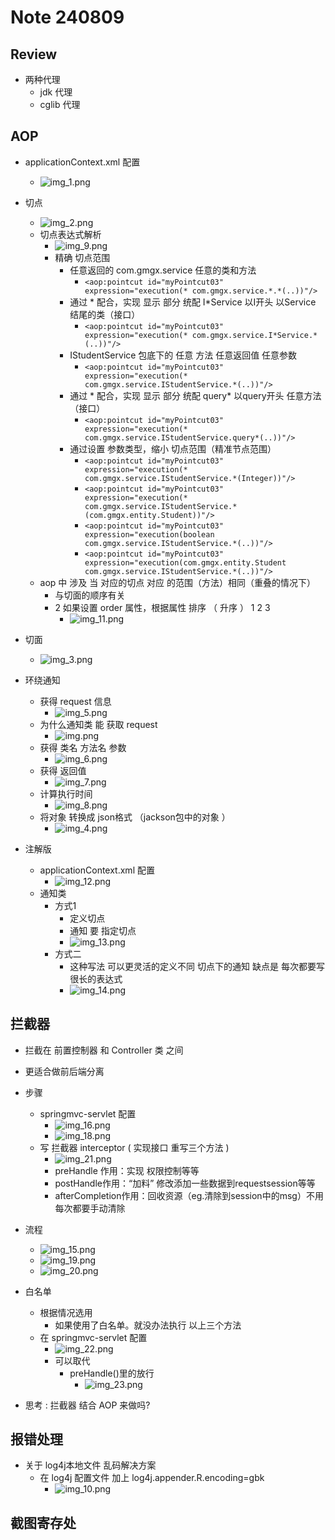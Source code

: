 # Note 240809

## Review

- 两种代理
    - jdk 代理
    - cglib 代理

## AOP

- applicationContext.xml 配置
    - ![img_1.png](img_1.png)

- 切点
    - ![img_2.png](img_2.png)
    - 切点表达式解析
        - ![img_9.png](img_9.png)
        - 精确 切点范围
            - 任意返回的 com.gmgx.service 任意的类和方法
                - `<aop:pointcut id="myPointcut03" expression="execution(* com.gmgx.service.*.*(..))"/>`
            - 通过 * 配合，实现 显示 部分 统配 I*Service 以I开头 以Service 结尾的类（接口）
                - `<aop:pointcut id="myPointcut03" expression="execution(* com.gmgx.service.I*Service.*(..))"/>`
            - IStudentService 包底下的 任意 方法 任意返回值 任意参数
                - `<aop:pointcut id="myPointcut03" expression="execution(* com.gmgx.service.IStudentService.*(..))"/>`
            - 通过 * 配合，实现 显示 部分 统配 query* 以query开头 任意方法（接口）
                - `<aop:pointcut id="myPointcut03" expression="execution(* com.gmgx.service.IStudentService.query*(..))"/>`
            - 通过设置 参数类型，缩小 切点范围（精准节点范围）
                - `<aop:pointcut id="myPointcut03" expression="execution(* com.gmgx.service.IStudentService.*(Integer))"/>`
                - `<aop:pointcut id="myPointcut03" expression="execution(* com.gmgx.service.IStudentService.*(com.gmgx.entity.Student))"/>`
                - `<aop:pointcut id="myPointcut03" expression="execution(boolean com.gmgx.service.IStudentService.*(..))"/>`
                - `<aop:pointcut id="myPointcut03" expression="execution(com.gmgx.entity.Student com.gmgx.service.IStudentService.*(..))"/>`
    - aop 中 涉及 当 对应的切点 对应 的范围（方法）相同（重叠的情况下）
        - 与切面的顺序有关
        - 2 如果设置 order 属性，根据属性 排序 （ 升序 ） 1 2 3
            - ![img_11.png](img_11.png)
- 切面
    - ![img_3.png](img_3.png)
- 环绕通知
    - 获得 request 信息
        - ![img_5.png](img_5.png)
    - 为什么通知类 能 获取 request
        - ![img.png](img.png)
    - 获得 类名 方法名 参数
        - ![img_6.png](img_6.png)
    - 获得 返回值
        - ![img_7.png](img_7.png)
    - 计算执行时间
        - ![img_8.png](img_8.png)
    - 将对象 转换成 json格式 （jackson包中的对象 ）
        - ![img_4.png](img_4.png)

- 注解版
    - applicationContext.xml 配置
        - ![img_12.png](img_12.png)
    - 通知类
        - 方式1
            - 定义切点
            - 通知 要 指定切点
            - ![img_13.png](img_13.png)
        - 方式二
            - 这种写法 可以更灵活的定义不同 切点下的通知 缺点是 每次都要写很长的表达式
            - ![img_14.png](img_14.png)

## 拦截器

- 拦截在 前置控制器 和 Controller 类 之间
- 更适合做前后端分离
- 步骤
    - springmvc-servlet 配置
        - ![img_16.png](img_16.png)
        - ![img_18.png](img_18.png)
    - 写 拦截器 interceptor ( 实现接口 重写三个方法 )
        - ![img_21.png](img_21.png)
        - preHandle 作用：实现 权限控制等等
        - postHandle作用：“加料” 修改添加一些数据到requestsession等等
        - afterCompletion作用：回收资源（eg.清除到session中的msg）不用每次都要手动清除
- 流程
    - ![img_15.png](img_15.png)
    - ![img_19.png](img_19.png)
    - ![img_20.png](img_20.png)
- 白名单
    - 根据情况选用
        - 如果使用了白名单。就没办法执行 以上三个方法
    - 在 springmvc-servlet 配置
        - ![img_22.png](img_22.png)
        - 可以取代
            - preHandle()里的放行
                - ![img_23.png](img_23.png)


- 思考 : 拦截器 结合 AOP 来做吗?

## 报错处理

- 关于 log4j本地文件 乱码解决方案
    - 在 log4j 配置文件 加上 log4j.appender.R.encoding=gbk
        - ![img_10.png](img_10.png)

## 截图寄存处
